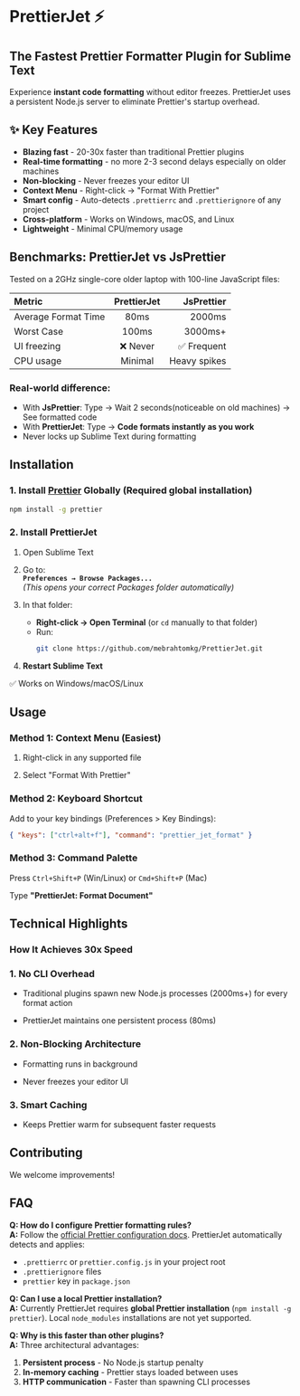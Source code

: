 # PrettierJet ⚡

## The Fastest Prettier Formatter Plugin for Sublime Text

Experience **instant code formatting** without editor freezes. PrettierJet uses a persistent Node.js server to eliminate Prettier's startup overhead.

## ✨ Key Features

- **Blazing fast** - 20-30x faster than traditional Prettier plugins
- **Real-time formatting** - no more 2-3 second delays especially on older machines
- **Non-blocking** - Never freezes your editor UI
- **Context Menu** - Right-click → "Format With Prettier"
- **Smart config** - Auto-detects `.prettierrc` and `.prettierignore` of any project
- **Cross-platform** - Works on Windows, macOS, and Linux
- **Lightweight** - Minimal CPU/memory usage

## Benchmarks: PrettierJet vs JsPrettier

Tested on a 2GHz single-core older laptop with 100-line JavaScript files:

| Metric              | PrettierJet |   JsPrettier |
| :------------------ | :---------: | -----------: |
| Average Format Time |    80ms     |       2000ms |
| Worst Case          |    100ms    |      3000ms+ |
| UI freezing         |  ❌ Never   |  ✅ Frequent |
| CPU usage           |   Minimal   | Heavy spikes |

### Real-world difference:

- With **JsPrettier**: Type → Wait 2 seconds(noticeable on old machines) → See formatted code
- With **PrettierJet**: Type → **Code formats instantly as you work**
- Never locks up Sublime Text during formatting

## Installation

### 1. Install [Prettier](https://prettier.io/) Globally (Required global installation)

```bash
npm install -g prettier
```

### 2. Install PrettierJet

1. Open Sublime Text
2. Go to:  
   **`Preferences → Browse Packages...`**  
   _(This opens your correct Packages folder automatically)_

3. In that folder:

   - **Right-click → Open Terminal** (or `cd` manually to that folder)
   - Run:
     ```bash
     git clone https://github.com/mebrahtomkg/PrettierJet.git
     ```

4. **Restart Sublime Text**

✅ Works on Windows/macOS/Linux

## Usage

### Method 1: Context Menu (Easiest)

1. Right-click in any supported file

2. Select "Format With Prettier"

### Method 2: Keyboard Shortcut

Add to your key bindings (Preferences > Key Bindings):

```json
{ "keys": ["ctrl+alt+f"], "command": "prettier_jet_format" }
```

### Method 3: Command Palette

Press `Ctrl+Shift+P` (Win/Linux) or `Cmd+Shift+P` (Mac)

Type **"PrettierJet: Format Document"**

## Technical Highlights

### How It Achieves 30x Speed

### 1. No CLI Overhead

- Traditional plugins spawn new Node.js processes (2000ms+) for every format action

- PrettierJet maintains one persistent process (80ms)

### 2. Non-Blocking Architecture

- Formatting runs in background

- Never freezes your editor UI

### 3. Smart Caching

- Keeps Prettier warm for subsequent faster requests

## Contributing

We welcome improvements!

## FAQ

**Q: How do I configure Prettier formatting rules?**  
**A:** Follow the [official Prettier configuration docs](https://prettier.io/docs/en/configuration.html). PrettierJet automatically detects and applies:

- `.prettierrc` or `prettier.config.js` in your project root
- `.prettierignore` files
- `prettier` key in `package.json`

**Q: Can I use a local Prettier installation?**  
**A:** Currently PrettierJet requires **global Prettier installation** (`npm install -g prettier`). Local `node_modules` installations are not yet supported.

**Q: Why is this faster than other plugins?**  
**A:** Three architectural advantages:

1. **Persistent process** - No Node.js startup penalty
2. **In-memory caching** - Prettier stays loaded between uses
3. **HTTP communication** - Faster than spawning CLI processes
